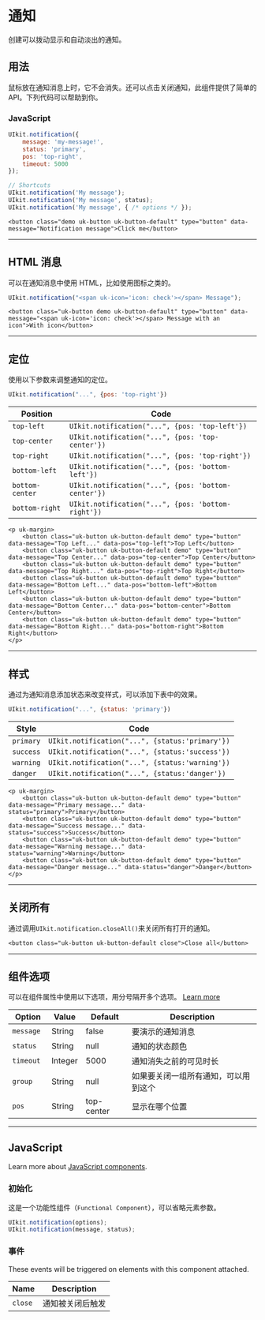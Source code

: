 # 通知

<p class="uk-text-lead">创建可以拨动显示和自动淡出的通知。</p>

## 用法

鼠标放在通知消息上时，它不会消失。还可以点击关闭通知，此组件提供了简单的 API。下列代码可以帮助到你。

### JavaScript

```js
UIkit.notification({
    message: 'my-message!',
    status: 'primary',
    pos: 'top-right',
    timeout: 5000
});

// Shortcuts
UIkit.notification('My message');
UIkit.notification('My message', status);
UIkit.notification('My message', { /* options */ });
```

```example
<button class="demo uk-button uk-button-default" type="button" data-message="Notification message">Click me</button>
```

***

## HTML 消息

可以在通知消息中使用 HTML，比如使用图标之类的。

```js
UIkit.notification("<span uk-icon='icon: check'></span> Message");
```

```example
<button class="uk-button demo uk-button-default" type="button" data-message="<span uk-icon='icon: check'></span> Message with an icon">With icon</button>
```

***

## 定位

使用以下参数来调整通知的定位。


```js
UIkit.notification("...", {pos: 'top-right'})
```

| Position        | Code |
| --------------- | ---- |
| `top-left`      | `UIkit.notification("...", {pos: 'top-left'})`      |
| `top-center`    | `UIkit.notification("...", {pos: 'top-center'})`    |
| `top-right`     | `UIkit.notification("...", {pos: 'top-right'})`     |
| `bottom-left`   | `UIkit.notification("...", {pos: 'bottom-left'})`   |
| `bottom-center` | `UIkit.notification("...", {pos: 'bottom-center'})` |
| `bottom-right`  | `UIkit.notification("...", {pos: 'bottom-right'})`  |


```example
<p uk-margin>
    <button class="uk-button uk-button-default demo" type="button" data-message="Top Left..." data-pos="top-left">Top Left</button>
    <button class="uk-button uk-button-default demo" type="button" data-message="Top Center..." data-pos="top-center">Top Center</button>
    <button class="uk-button uk-button-default demo" type="button" data-message="Top Right..." data-pos="top-right">Top Right</button>
    <button class="uk-button uk-button-default demo" type="button" data-message="Bottom Left..." data-pos="bottom-left">Bottom Left</button>
    <button class="uk-button uk-button-default demo" type="button" data-message="Bottom Center..." data-pos="bottom-center">Bottom Center</button>
    <button class="uk-button uk-button-default demo" type="button" data-message="Bottom Right..." data-pos="bottom-right">Bottom Right</button>
</p>
```


***

## 样式

通过为通知消息添加状态来改变样式，可以添加下表中的效果。

```js
UIkit.notification("...", {status: 'primary'})
```

| Style     | Code |
| --------- | ---- |
| `primary` | `UIkit.notification("...", {status:'primary'})` |
| `success` | `UIkit.notification("...", {status:'success'})` |
| `warning` | `UIkit.notification("...", {status:'warning'})` |
| `danger`  | `UIkit.notification("...", {status:'danger'})`  |

```example
<p uk-margin>
    <button class="uk-button uk-button-default demo" type="button" data-message="Primary message..." data-status="primary">Primary</button>
    <button class="uk-button uk-button-default demo" type="button" data-message="Success message..." data-status="success">Success</button>
    <button class="uk-button uk-button-default demo" type="button" data-message="Warning message..." data-status="warning">Warning</button>
    <button class="uk-button uk-button-default demo" type="button" data-message="Danger message..." data-status="danger">Danger</button>
</p>
```

***

## 关闭所有

通过调用`UIkit.notification.closeAll()`来关闭所有打开的通知。

```example
<button class="uk-button uk-button-default close">Close all</button>
```


<script src="../assets/uikit/dist/js/components/notification.min.js"></script>
<script>
jQuery('button.demo').on('click', function() {
    UIkit.notification($(this).data());
});
jQuery('button.close').on('click', function() {
    UIkit.notification.closeAll();
});
</script>

***

## 组件选项

可以在组件属性中使用以下选项，用分号隔开多个选项。 [Learn more](javascript.md#component-configuration)

| Option     | Value   | Default    | Description                                                         |
|------------|---------|------------|---------------------------------------------------------------------|
| `message ` | String  | false      | 要演示的通知消息                      |
| `status`   | String  | null       | 通知的状态颜色                            |
| `timeout`  | Integer | 5000       | 通知消失之前的可见时长        |
| `group`    | String  | null       | 如果要关闭一组所有通知，可以用到这个  |
| `pos`      | String  | top-center | 显示在哪个位置                                                    |

***

## JavaScript

Learn more about [JavaScript components](javascript.md#programmatic-use).

### 初始化

这是一个功能性组件（`Functional Component`），可以省略元素参数。

```js
UIkit.notification(options);
UIkit.notification(message, status);
```

### 事件

These events will be triggered on elements with this component attached.

| Name | Description |
| --- | --- |
| `close` | 通知被关闭后触发  |
